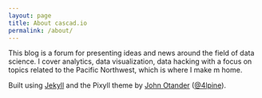 ```yaml
---
layout: page
title: About cascad.io
permalink: /about/
---
```


This blog is a forum for presenting ideas and news around the field of data science. I cover analytics, data visualization, data hacking with a focus on topics related to the Pacific Northwest, which is where I make m home.
 
Built using [Jekyll](http://jekyllrb.com) and the Pixyll theme by [John Otander](http://johnotander.com)
([@4lpine](https://twitter.com/4lpine)).


